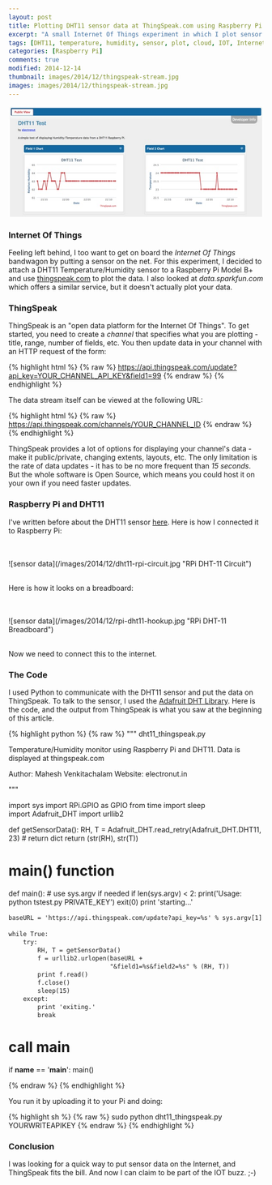 ```yaml
---
layout: post
title: Plotting DHT11 sensor data at ThingSpeak.com using Raspberry Pi Model A+
excerpt: "A small Internet Of Things experiment in which I plot sensor data from a Raspberry Pi on ThingSpeak."
tags: [DHT11, temperature, humidity, sensor, plot, cloud, IOT, Internet Of Things, Raspberry Pi, thingspeak.com, python]
categories: [Raspberry Pi]
comments: true
modified: 2014-12-14
thumbnail: images/2014/12/thingspeak-stream.jpg
images: images/2014/12/thingspeak-stream.jpg
---
```


![sensor data](/images/2014/12/thingspeak-stream.jpg "ThingsSpeak.com Plot")

### Internet Of Things

Feeling left behind, I too want to get on board the *Internet Of
Things* bandwagon by putting a sensor on the net. For this experiment,
I decided to attach a DHT11 Temperature/Humidity sensor to a Raspberry
Pi Model B+ and use [thingspeak.com][2] to plot the data.  I also
looked at *data.sparkfun.com* which offers a similar service, but it
doesn't actually plot your data.

### ThingSpeak

ThingSpeak is an "open data platform for the Internet Of Things". To
get started, you need to create a *channel* that specifies what you
are plotting - title, range, number of fields, etc. You then update
data in your channel with an HTTP request of the form:

{% highlight html %}
{% raw %}
https://api.thingspeak.com/update?api_key=YOUR_CHANNEL_API_KEY&field1=99
{% endraw %}
{% endhighlight %}

The data stream itself can be viewed at the following URL:

{% highlight html %}
{% raw %}
https://api.thingspeak.com/channels/YOUR_CHANNEL_ID
{% endraw %}
{% endhighlight %}

ThingSpeak provides a lot of options for displaying your channel's
data - make it public/private, changing extents, layouts, etc. The
only limitation is the rate of data updates - it has to be no more
frequent than *15 seconds*. But the whole software is Open Source,
which means you could host it on your own if you need faster updates.

### Raspberry Pi and DHT11

I've written before about the DHT11 sensor [here][1]. Here is how I
connected it to Raspberry Pi:

<br/>
<br/>
![sensor data](/images/2014/12/dht11-rpi-circuit.jpg "RPi DHT-11 Circuit")
<br/>
<br/>

Here is how it looks on a breadboard:

<br/>
<br/>
![sensor data](/images/2014/12/rpi-dht11-hookup.jpg "RPi DHT-11 Breadboard")
<br/>
<br/>

Now we need to connect this to the internet.

### The Code

I used Python to communicate with the DHT11 sensor and put the data on
ThingSpeak. To talk to the sensor, I used the [Adafruit DHT
Library][3]. Here is the code, and the output from ThingSpeak is what
you saw at the beginning of this article.

{% highlight python %}
{% raw %}
"""
dht11_thingspeak.py

Temperature/Humidity monitor using Raspberry Pi and DHT11.
Data is displayed at thingspeak.com

Author: Mahesh Venkitachalam
Website: electronut.in

"""

import sys
import RPi.GPIO as GPIO
from time import sleep  
import Adafruit_DHT
import urllib2

def getSensorData():
    RH, T = Adafruit_DHT.read_retry(Adafruit_DHT.DHT11, 23)
    # return dict
    return (str(RH), str(T))

# main() function
def main():
    # use sys.argv if needed
    if len(sys.argv) < 2:
        print('Usage: python tstest.py PRIVATE_KEY')
        exit(0)
    print 'starting...'

    baseURL = 'https://api.thingspeak.com/update?api_key=%s' % sys.argv[1]

    while True:
        try:
            RH, T = getSensorData()
            f = urllib2.urlopen(baseURL +
                                "&field1=%s&field2=%s" % (RH, T))
            print f.read()
            f.close()
            sleep(15)
        except:
            print 'exiting.'
            break

# call main
if __name__ == '__main__':
    main()

{% endraw %}
{% endhighlight %}

You run it by uploading it to your Pi and doing:

{% highlight sh %}
{% raw %}
sudo python dht11_thingspeak.py YOURWRITEAPIKEY
{% endraw %}
{% endhighlight %}

### Conclusion

I was looking for a quick way to put sensor data on the Internet, and
ThingSpeak fits the bill. And now I can claim to be part of the IOT
buzz. ;-)

[1]: http://electronut.in/talking-to-dht11-humidity-temperature-sensor/
[2]: https://thingspeak.com/docs
[3]: https://github.com/adafruit/Adafruit_Python_DHT
